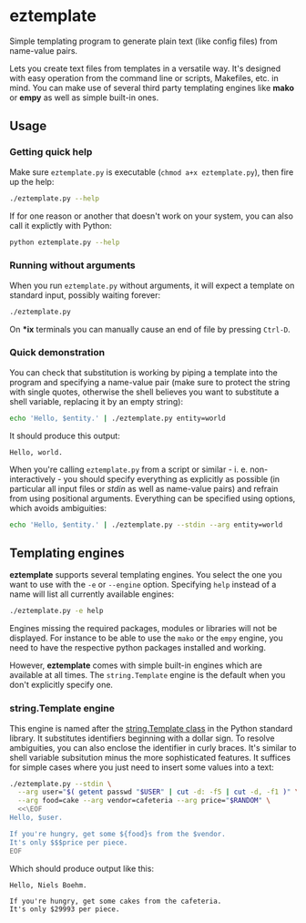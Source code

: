 eztemplate
==========

Simple templating program to generate plain text (like config files) from name-value pairs.

Lets you create text files from templates in a versatile way. It's designed with easy operation from the command line or scripts, Makefiles, etc. in mind. You can make use of several third party templating engines like **mako** or **empy** as well as simple built-in ones.


Usage
-----


### Getting quick help

Make sure `eztemplate.py` is executable (`chmod a+x eztemplate.py`), then fire up the help:

```sh
./eztemplate.py --help
```

If for one reason or another that doesn't work on your system, you can also call it explictly with Python:

```sh
python eztemplate.py --help
```


### Running without arguments

When you run `eztemplate.py` without arguments, it will expect a template on standard input, possibly waiting forever:

```sh
./eztemplate.py
```

On __*ix__ terminals you can manually cause an end of file by pressing `Ctrl-D`.


### Quick demonstration

You can check that substitution is working by piping a template into the program and specifying a name-value pair (make sure to protect the string with single quotes, otherwise the shell believes you want to substitute a shell variable, replacing it by an empty string):

```sh
echo 'Hello, $entity.' | ./eztemplate.py entity=world
```

It should produce this output:

    Hello, world.

When you're calling `eztemplate.py` from a script or similar - i. e. non-interactively - you should specify everything as explicitly as possible (in particular all input files or _stdin_ as well as name-value pairs) and refrain from using positional arguments. Everything can be specified using options, which avoids ambiguities:

```sh
echo 'Hello, $entity.' | ./eztemplate.py --stdin --arg entity=world
```


Templating engines
------------------

**eztemplate** supports several templating engines. You select the one you want to use with the `-e` or `--engine` option. Specifying `help` instead of a name will list all currently available engines:

```sh
./eztemplate.py -e help
```

Engines missing the required packages, modules or libraries will not be displayed. For instance to be able to use the `mako` or the `empy` engine, you need to have the respective python packages installed and working.

However, **eztemplate** comes with simple built-in engines which are available at all times. The `string.Template` engine is the default when you don't explicitly specify one.


### string.Template engine

This engine is named after the [string.Template class](https://docs.python.org/library/string.html#template-strings) in the Python standard library. It substitutes identifiers beginning with a dollar sign. To resolve ambiguities, you can also enclose the identifier in curly braces. It's similar to shell variable subsitution minus the more sophisticated features. It suffices for simple cases where you just need to insert some values into a text:

```bash
./eztemplate.py --stdin \
  --arg user="$( getent passwd "$USER" | cut -d: -f5 | cut -d, -f1 )" \
  --arg food=cake --arg vendor=cafeteria --arg price="$RANDOM" \
  <<\EOF
Hello, $user.

If you're hungry, get some ${food}s from the $vendor.
It's only $$$price per piece.
EOF
```

Which should produce output like this:

    Hello, Niels Boehm.
    
    If you're hungry, get some cakes from the cafeteria.
    It's only $29993 per piece.
